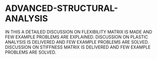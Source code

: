 # ADVANCED-STRUCTURAL-ANALYSIS
IN THIS A DETAILED DISCUSSION ON FLEXIBILITY MATRIX IS MADE AND FEW EXAMPLE PROBLEMS ARE EXPLAINED.
DISCUSSION ON PLASTIC ANALYSIS IS DELIVERED AND FEW EXAMPLE PROBLEMS ARE SOLVED.
DISCUSSION ON STIFFNESS MATRIX IS DELIVERED AND FEW EXAMPLE PROBLEMS ARE SOLVED.
